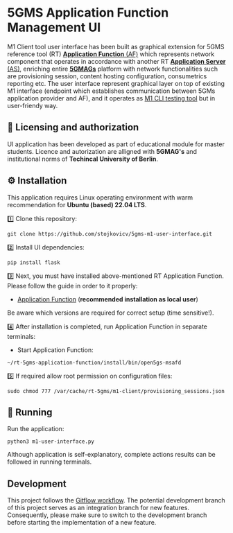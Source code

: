 # 5GMS Application Function Management UI
M1 Client tool user interface has been built as graphical extension for 5GMS reference tool (RT) [**Application Function** (AF)](https://github.com/5G-MAG/rt-5gms-application-function) which represents network component that operates in accordance with another RT [**Application Server** (AS)](https://github.com/5G-MAG/rt-5gms-application-server), enriching entire [**5GMAGs**](https://github.com/5G-MAG) platform with network functionalities such are provisioning session, content hosting configuration, consumetrics reporting etc. The user interface represent graphical layer on top of existing M1 interface (endpoint which establishes communication between 5GMs application provider and AF), and it operates as [M1 CLI testing tool](https://github.com/5G-MAG/rt-5gms-application-function/wiki/Testing-the-M1-Interface-on-v1.3.0) but in user-friendy way.


## 📜 Licensing and authorization
UI application has been developed as part of educational module for master students. Licence and autorization are alligned with **5GMAG's** and institutional norms of **Techincal University of Berlin**.

## ⚙️ Installation
This application requires Linux operating environment with warm recommendation for **Ubuntu (based) 22.04 LTS**.

1️⃣ Clone this repository:

```
git clone https://github.com/stojkovicv/5gms-m1-user-interface.git
```
2️⃣ Install UI dependencies:

```
pip install flask
```

3️⃣ Next, you must have installed above-mentioned RT Application Function. Please follow the guide in order to it properly:
- [Application Function](https://github.com/5G-MAG/rt-5gms-application-function/wiki/Testing-as-a-Local-User) (**recommended installation as local user**)

Be aware which versions are required for correct setup (time sensitive!). 

4️⃣ After installation is completed, run Application Function in separate terminals:

- Start Application Function:

```
~/rt-5gms-application-function/install/bin/open5gs-msafd
```

5️⃣ If required allow root permission on configuration files:

```
sudo chmod 777 /var/cache/rt-5gms/m1-client/provisioning_sessions.json
```
 
## 🚀 Running

Run the application:

```
python3 m1-user-interface.py
```

Although application is self-explanatory, complete actions results can be followed in running terminals.


## Development
This project follows the [Gitflow workflow](https://www.atlassian.com/git/tutorials/comparing-workflows/gitflow-workflow). The potential development branch of this project serves as an integration branch for new features. Consequently, please make sure to switch to the development branch before starting the implementation of a new feature.
